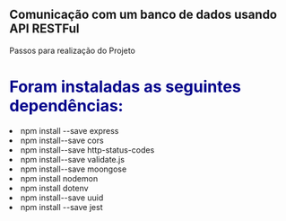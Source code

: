 ## Comunicação com um banco de dados usando API RESTFul

<head>
    Passos para realização do Projeto
</head>

<body>
    <h1 style="color:#00008b">Foram instaladas as seguintes dependências: </h1>
        <li> npm install --save express </li>
        <li> npm install--save cors </li>
        <li> npm install--save http-status-codes </li>
        <li> npm install--save validate.js </li>
        <li> npm install--save moongose </li>
        <li> npm install nodemon </li>
        <li> npm install dotenv </li>
        <li> npm install--save uuid </li>
        <li> npm install --save jest </li> 
    </h1>    
